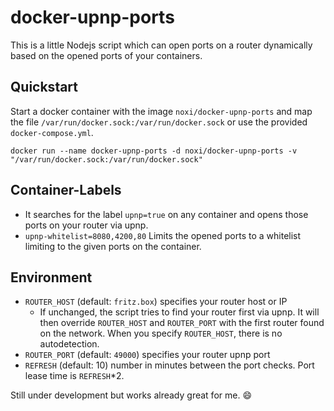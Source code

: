 # docker-upnp-ports
This is a little Nodejs script which can open ports on a router dynamically based on the opened ports of your containers.

## Quickstart
Start a docker container with the image `noxi/docker-upnp-ports` and map the file `/var/run/docker.sock:/var/run/docker.sock` or use the provided `docker-compose.yml`.

`docker run --name docker-upnp-ports -d noxi/docker-upnp-ports -v "/var/run/docker.sock:/var/run/docker.sock"`


## Container-Labels
- It searches for the label `upnp=true` on any container and opens those ports on your router via upnp.
- `upnp-whitelist=8080,4200,80` Limits the opened ports to a whitelist limiting to the given ports on the container.

## Environment
- `ROUTER_HOST` (default: `fritz.box`) specifies your router host or IP
    - If unchanged, the script tries to find your router first via upnp. It will then override `ROUTER_HOST` and `ROUTER_PORT` with the first router found on the network. When you specify `ROUTER_HOST`, there is no autodetection.
- `ROUTER_PORT` (default: `49000`) specifies your router upnp port
- `REFRESH` (default: 10) number in minutes between the port checks. Port lease time is `REFRESH`*2. 

Still under development but works already great for me. 😄

